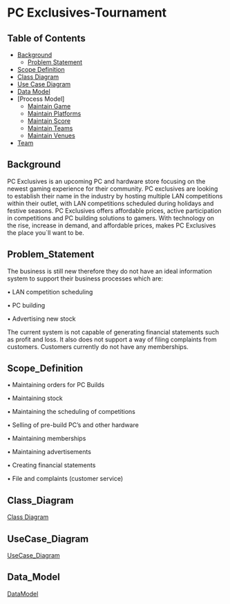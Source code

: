 # PC Exclusives-Tournament

## Table of Contents

- [Background](#Background)
  - [Problem Statement](#Problem_Statement)
- [Scope Definition](#Scope_Definition)
- [Class Diagram](#Class_Diagram)
- [Use Case Diagram](#UseCase_Diagram)
- [Data Model](#Data_Model)
- [Process Model]
  - [Maintain Game](#Maintain_Game)
  - [Maintain Platforms](#Maintain_Platforms)
  - [Maintain Score](#Maintain_Score)
  - [Maintain Teams](#Maintain_Teams)
  - [Maintain Venues](#Maintain_Venues)
- [Team](#Team)

## Background

PC Exclusives is an upcoming PC and hardware store focusing on the newest gaming experience for their community.
PC exclusives are looking to establish their name in the industry by hosting multiple LAN competitions within their outlet, with LAN competitions scheduled during holidays and festive seasons. PC Exclusives offers affordable prices, active participation in competitions and PC building solutions to gamers.
With technology on the rise, increase in demand, and affordable prices, makes PC Exclusives the place you`ll want to be.

## Problem_Statement

The business is still new therefore they do not have an ideal information system to support their business processes which are:

•	LAN competition scheduling

•	PC building 

•	Advertising new stock

The current system is not capable of generating financial statements such as profit and loss.
It also does not support a way of filing complaints from customers.
Customers currently do not have any memberships.

## Scope_Definition

•	Maintaining orders for PC Builds

•	Maintaining stock

•	Maintaining the scheduling of competitions

•	Selling of pre-build PC’s and other hardware

•	Maintaining memberships

•	Maintaining advertisements

•	Creating financial statements

•	File and complaints (customer service)

## Class_Diagram

[Class Diagram](https://github.com/TshimbiluniRSA/CMPG223-GROUP-PROJECT/blob/main/Files/Class%20Diagram.pdf)

## UseCase_Diagram

[UseCase_Diagram](https://github.com/TshimbiluniRSA/CMPG223-GROUP-PROJECT/blob/main/Files/UseCase_Diagram.png)

## Data_Model

[DataModel](https://github.com/TshimbiluniRSA/CMPG223-GROUP-PROJECT/blob/main/Files/DataModel.pdf)


